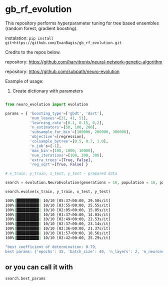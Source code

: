 # gb_rf_evolution
This repository performs hyperparameter tuning for tree based ensembles (random forest, gradient boosting).

instalation: `pip install git+https://github.com/EvanBagis/gb_rf_evolution.git`

Credits to the repos below.

[]('https://github.com/harvitronix') repository: <https://github.com/harvitronix/neural-network-genetic-algorithm>

[]('https://github.com/subpath') repository: <https://github.com/subpath/neuro-evolution>

Example of usage:

1. Create dictionary with parameters

```python

from neuro_evolution import evolution

params = { 'boosting_type'=['gbdt', 'dart'], 
           'num_leaves'=[31, 41, 51], 
           'learning_rate'=[0.1, 0.15, 0,2], 
           'n_estimators'=[50, 100, 200], 
           'subsample_for_bin'=[100000, 200000, 300000], 
           'objective'=[regression],
           'colsample_bytree'=[0.5, 0.7, 1.0], 
           'n_job's=[-1],
           'max_bin'=[100, 1000, 10000],
           'num_iterations'=[100, 200, 300].
           'extra_trees'=[True, False],
           'reg_sqrt'=[True, False] }
```

```python
# x_train, y_train, x_test, y_test - prepared data

search = evolution.NeuroEvolution(generations = 10, population = 10, params=params)

search.evolve(x_train, y_train, x_test, y_test)
```

```bash
100%|██████████| 10/10 [05:37<00:00, 29.58s/it]
100%|██████████| 10/10 [03:55<00:00, 25.55s/it]
100%|██████████| 10/10 [02:05<00:00, 15.05s/it]
100%|██████████| 10/10 [01:37<00:00, 14.03s/it]
100%|██████████| 10/10 [02:49<00:00, 22.53s/it]
100%|██████████| 10/10 [02:37<00:00, 23.14s/it]
100%|██████████| 10/10 [02:36<00:00, 21.37s/it]
100%|██████████| 10/10 [01:57<00:00, 18.56s/it]
100%|██████████| 10/10 [02:42<00:00, 25.29s/it]
```

```bash
"best coefficient of determination: 0.79,
best params: {'epochs': 35, 'batch_size': 40, 'n_layers': 2, 'n_neurons': 20, 'dropout': 0.1, 'optimizers': 'nadam', 'activations': 'relu'}"
```

## or you can call it with

```python
search.best_params
```

